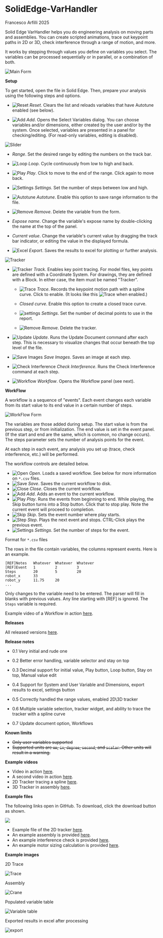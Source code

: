 # SolidEdge-VarHandler

Francesco Arfilli 2025

Solid Edge VarHandler helps you do engineering analysis on moving parts and assemblies.  You can create scripted animations, trace out keypoint paths in 2D or 3D, check interference through a range of motion, and more.

It works by stepping through values you define on variables you select.  The variables can be processed sequentially or in parallel, or a combination of both.

![Main Form](./Media/Form_VarHandler.png)

**Setup**

To get started, open the file in Solid Edge.  Then, prepare your analysis using the following steps and options.  

- ![Reset](./Resources/icons8_replay_16.png)  *Reset*.  Clears the list and reloads variables that have Autotune enabled (see below).

- ![Add](./Resources/icons8_add_16.png)  *Add*.  Opens the Select Variables dialog.  You can choose variables and/or dimensions, either created by the user and/or by the system.  Once selected, variables are presented in a panel for checking/editing.  (For read-only variables, editing is disabled).

![Slider](./Media/UC_Slider.png)

  - *Range*.  Set the desired range by editing the numbers on the track bar.

  - ![Loop](./Resources/icons8_repeat_16.png)  *Loop*.  Cycle continuously from low to high and back. 

  - ![Play](./Resources/icons8_circled_play_16.png)  *Play*.  Click to move to the end of the range.  Click again to move back.

  - ![Settings](./Resources/icons8_settings_16.png)  *Settings*.  Set the number of steps between low and high.

  - ![Autotune](./Resources/icons8_checked_checkbox_16.png)  *Autotune*.  Enable this option to save range information to the file.

  - ![Remove](./Resources/icons8_close_16.png)  *Remove*.  Delete the variable from the form.

  - *Expose name*.  Change the variable's expose name by double-clicking the name at the top of the panel.

  - *Current value*.  Change the variable's current value by dragging the track bar indicator, or editing the value in the displayed formula.

- ![Excel](./Resources/icons8_data_sheet_16_extended.png)  *Export*.  Saves the results to excel for plotting or further analysis.

![Tracker](./Media/UC_Tracker.png)

- ![Tracker](./Resources/icons8_center_of_gravity_16_edited.png)  *Track*.  Enables key point tracing.  For model files, key points are defined with a Coordinate System.  For drawings, they are defined with a Block.  In either case, the item must be named "Tracker".

  - ![Trace](./Resources/icons8_plot_16.png)  *Trace*.  Records the keypoint motion path with a spline curve.  Click to enable.  (It looks like this ![Trace](./Resources/TraceSelected_16.png) when enabled.)

  - *Closed curve*.  Enable this option to create a closed trace curve.

  - ![settings](./Resources/icons8_settings_16.png)  *Settings*.  Set the number of decimal points to use in the report.

  - ![Remove](./Resources/icons8_close_16.png)  *Remove*.  Delete the tracker.

- ![Update](./Resources/icons8_Update_Done_16.png)  *Update*.  Runs the Update Document command after each step.  This is necessary to visualize  changes that occur beneath the top level of the file. 

- ![Save Images](./Resources/SaveAsImage.png)  *Save Images*.  Saves an image at each step.

- ![Check Interference](./Resources/Interference_16.png)  *Check Interference*.  Runs the Check Interference command at each step.

- ![Workflow](./Resources/icons8_workflow_16.png)  *Workflow*.  Opens the Workflow panel (see next).

**WorkFlow**

A workflow is a sequence of "events".  Each event changes each variable from its start value to its end value in a certain number of steps.  

![WorkFlow Form](./Media/UC_Workflow.png)

The variables are those added during setup.  The start value is from the previous step, or from initialization.  The end value is set in the event panel.  (If the start and end are the same, which is common, no change occurs).  The steps parameter sets the number of analysis points for the event.

At each step in each event, any analysis you set up (trace, check interference, etc.) will be performed.

The workflow controls are detailed below.

- ![Open](./Resources/icons8_opened_folder_16.png) *Open*.  Loads a saved workflow. See below for more information on `*.csv` files.
- ![Save](./Resources/icons8_save_16.png) *Save*.  Saves the current workflow to disk.
- ![Close](./Resources/icons8_close_window_16.png) *Close*.  Closes the current workflow.
- ![Add](./Resources/icons8_add_16.png) *Add*.  Adds an event to the current workflow.
- ![Play](./Resources/icons8_circled_play_16.png) *Play*.  Runs the events from beginning to end.  While playing, the Skip button turns into a Stop button.  Click that to stop play.  Note the current event will proceed to completion.
- ![Skip](./Resources/icons8-skip-16.png) *Skip*.  Sets the event number where play starts.
- ![Step](./Resources/icons8-step-16.png) *Step*.  Plays the next event and stops.  CTRL-Click plays the previous event.
- ![Settings](./Resources/icons8_settings_16.png)  *Settings*.  Set the number of steps for the event.

Format for `*.csv` files

The rows in the file contain variables, the columns represent events.  Here is an example.
```
[REF]Notes   Whatever  Whatever  Whatever
[REF]Event   1         2         3
Steps        20        5         20
robot_x      33
robot_y      11.75     20
...
```
Only changes to the variable need to be entered.  The parser will fill in blanks with previous values.  Any line starting with [REF] is ignored.  The `Steps` variable is required.

Example video of a Workflow in action [<ins>here</ins>](https://youtu.be/JcF9NA-WjCA).

**Releases**

All released versions [<ins>here</ins>](https://github.com/farfilli/SolidEdge-VarHandler/releases).

**Release notes**

- 0.1 Very initial and rude one

- 0.2 Better error handling, variable selector and stay on top

- 0.3 Decimal support for initial value, Play button, Loop button, Stay on top, Manual value edit

- 0.4 Support for System and User Variable and Dimensions, export results to excel, settings button

- 0.5 Correctly handled the range values, enabled 2D\3D tracker

- 0.6 Multiple variable selection, tracker widget, and ability to trace the tracker with a spline curve

- 0.7 Update document option, Workflows
  
**Known limits**
- ~~Only user variables supported~~
- ~~Supported units are `mm`, `in`, `degree`, `second`, and `scalar`.  Other units will result in a warning.~~

**Example videos**
- Video in action [<ins>here</ins>](https://www.youtube.com/watch?v=krcpQPdgGos&t=3s&ab_channel=FrancescoArfilli).
- A second video in action [<ins>here</ins>](https://youtu.be/izA-oFQAoVA?si=1aqEMtKb33YCjdMl).
- 2D Tracker tracing a spline [<ins>here</ins>](https://www.youtube.com/watch?v=YH6zwButRlo&ab_channel=FrancescoArfilli).
- 3D Tracker in assembly [<ins>here</ins>](https://youtu.be/T-k3u4ftC2k?si=VSHl7Id2dQuqqkK0).

**Example files**

The following links open in GitHub.  To download, click the download button as shown.

![](./Media/github_download.png)

- Example file of the 2D tracker [<ins>here</ins>](./2DVarHandler.zip).
- An example assembly is provided [<ins>here</ins>](./Crane.zip).
- An example interference check is provided [<ins>here</ins>](./Examples/interference.zip).
- An example motor sizing calculation is provided [<ins>here</ins>](./Examples/motor_sizing.zip).

**Example images**

2D Trace

![Trace](./2DTracker.png)

Assembly

![Crane](./Crane.png)

Populated variable table

![Variable table](./VarTable.png)

Exported results in excel after processing

![export](./export.png)

